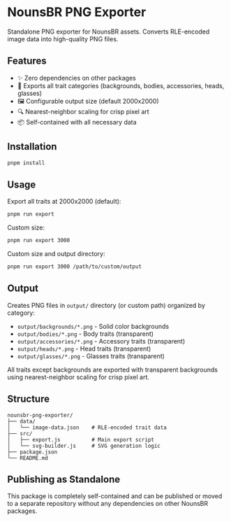 # NounsBR PNG Exporter

Standalone PNG exporter for NounsBR assets. Converts RLE-encoded image data into high-quality PNG files.

## Features

- ✨ Zero dependencies on other packages
- 🎨 Exports all trait categories (backgrounds, bodies, accessories, heads, glasses)
- 🖼️ Configurable output size (default 2000x2000)
- 🔍 Nearest-neighbor scaling for crisp pixel art
- 📦 Self-contained with all necessary data

## Installation

```bash
pnpm install
```

## Usage

Export all traits at 2000x2000 (default):
```bash
pnpm run export
```

Custom size:
```bash
pnpm run export 3000
```

Custom size and output directory:
```bash
pnpm run export 3000 /path/to/custom/output
```

## Output

Creates PNG files in `output/` directory (or custom path) organized by category:
- `output/backgrounds/*.png` - Solid color backgrounds
- `output/bodies/*.png` - Body traits (transparent)
- `output/accessories/*.png` - Accessory traits (transparent)
- `output/heads/*.png` - Head traits (transparent)
- `output/glasses/*.png` - Glasses traits (transparent)

All traits except backgrounds are exported with transparent backgrounds using nearest-neighbor scaling for crisp pixel art.

## Structure

```
nounsbr-png-exporter/
├── data/
│   └── image-data.json    # RLE-encoded trait data
├── src/
│   ├── export.js          # Main export script
│   └── svg-builder.js     # SVG generation logic
├── package.json
└── README.md
```

## Publishing as Standalone

This package is completely self-contained and can be published or moved to a separate repository without any dependencies on other NounsBR packages.


